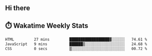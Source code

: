 ## Hi there


## ⏱️ Wakatime Weekly Stats

<!--START_SECTION:waka-->

```txt
HTML         27 mins         ██████████████████▓░░░░░░   74.61 %
JavaScript   9 mins          ██████▒░░░░░░░░░░░░░░░░░░   24.68 %
CSS          0 secs          ▒░░░░░░░░░░░░░░░░░░░░░░░░   00.72 %
```

<!--END_SECTION:waka-->


<!--
**New-Obscurity/New-Obscurity** is a ✨ _special_ ✨ repository because its `README.md` (this file) appears on your GitHub profile.

Here are some ideas to get you started:

- 🔭 I’m currently working on ...
- 🌱 I’m currently learning ...
- 👯 I’m looking to collaborate on ...
- 🤔 I’m looking for help with ...
- 💬 Ask me about ...
- 📫 How to reach me: ...
- 😄 Pronouns: ...
- ⚡ Fun fact: ...
-->
